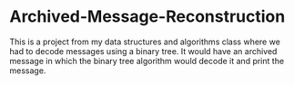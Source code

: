 # Archived-Message-Reconstruction

This is a project from my data structures and algorithms class where we had to decode messages using a binary tree. It would have an archived message in which the binary tree algorithm would decode it and print the message.
